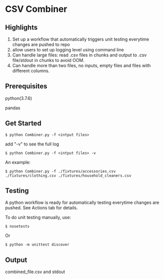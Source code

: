 # CSV Combiner

## Highlights

1. Set up a workflow that automatically triggers unit testing everytime changes are pushed to repo
2. allow users to set up logging level using command line
3. Can handle large files: read .csv files in chunks and output to .csv file/stdout in chunks to avoid OOM. 
4. Can handle more than two files, no inputs, empty files and files with different columns.

## Prerequisites

python(3.7.6)

pandas

## Get Started

```
$ python Combiner.py -f <intput files> 
```
add "-v" to see the full log
```
$ python Combiner.py -f <intput files> -v
```

An example:

```
$ python Combiner.py -f ./fixtures/accessories.csv ./fixtures/clothing.csv ./fixtures/household_cleaners.csv
```

## Testing

A python workflow is ready for automatically testing everytime changes are pushed. See Actions tab for details.

To do unit testing manually, use:

```
$ nosetests
```

Or

```
$ python -m unittest discover 
```

## Output

combined_file.csv and stdout
